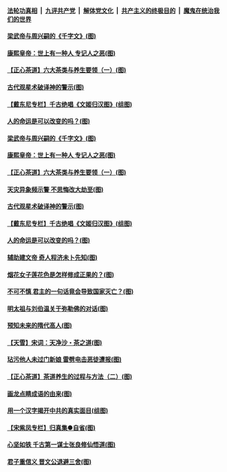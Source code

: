 ####  [法轮功真相](../../../../basic/blob/master/README.md?t=06220831) &nbsp;|&nbsp; [九评共产党](../../../../9ping.md/blob/master/README.md?t=06220831) &nbsp;|&nbsp; [解体党文化](../../../../jtdwh.md/blob/master/README.md?t=06220831)  &nbsp;|&nbsp; [共产主义的终极目的](../../../../gczydzjmd.md/blob/master/README.md?t=06220831) &nbsp;|&nbsp; [魔鬼在统治我们的世界](../../../../mgztzwmdsj.md/blob/master/README.md?t=06220831) 

#### [梁武帝与周兴嗣的《千字文》(图)](../pages/p7/936914.md?t=06220831) 

#### [康熙皇帝：世上有一种人 专记人之恶(图)](../pages/p7/937141.md?t=06220831) 

#### [【正心茶道】六大茶类与养生要领（一）(图)](../pages/p7/936910.md?t=06220831) 

#### [古代观星术破译神的警示(图)](../pages/p7/936938.md?t=06220831) 

#### [【戴东尼专栏】千古绝唱《文姬归汉图》(组图)](../pages/p7/933598.md?t=06220831) 

#### [人的命运是可以改变的吗？(图)](../pages/p7/936633.md?t=06220831) 

#### [梁武帝与周兴嗣的《千字文》(图)](../pages/p7/936914.md?t=06220831) 

#### [康熙皇帝：世上有一种人 专记人之恶(图)](../pages/p7/937141.md?t=06220831) 

#### [【正心茶道】六大茶类与养生要领（一）(图)](../pages/p7/936910.md?t=06220831) 

#### [天灾异象频示警 不思悔改大劫至(图)](../pages/p7/937076.md?t=06220831) 

#### [古代观星术破译神的警示(图)](../pages/p7/936938.md?t=06220831) 

#### [【戴东尼专栏】千古绝唱《文姬归汉图》(组图)](../pages/p7/933598.md?t=06220831) 

#### [人的命运是可以改变的吗？(图)](../pages/p7/936633.md?t=06220831) 

#### [辅助建文帝 奇人程济未卜先知(图)](../pages/p7/936751.md?t=06220831) 

#### [烟花女子莲花色是怎样修成正果的？(图)](../pages/p7/936627.md?t=06220831) 

#### [不可不慎 君主的一句话竟会导致国家灭亡？(图)](../pages/p7/936921.md?t=06220831) 

#### [明太祖与刘伯温关于弥勒佛的对话(图)](../pages/p7/936918.md?t=06220831) 

#### [预知未来的隋代高人(图)](../pages/p7/936519.md?t=06220831) 

#### [【天雪】宋词：天净沙・茶之道(图)](../pages/p7/936606.md?t=06220831) 

#### [玷污他人未过门新娘 雷劈电击恶徒遭报(图)](../pages/p7/936730.md?t=06220831) 

#### [【正心茶道】茶道养生的过程与方法（二）(图)](../pages/p7/936188.md?t=06220831) 

#### [画龙点睛成语的由来(图)](../pages/p7/936521.md?t=06220831) 

#### [用一个汉字揭开中共的真实面目(组图)](../pages/p7/936605.md?t=06220831) 

#### [【宋紫凤专栏】归真集●自省(图)](../pages/p7/936715.md?t=06220831) 

#### [心坚如铁 千古第一谋士张良修仙悟道(图)](../pages/p7/936518.md?t=06220831) 

#### [君子重信义 晋文公退避三舍(图)](../pages/p7/936517.md?t=06220831) 

